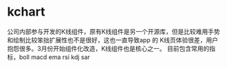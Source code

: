 # kchart
公司内部参与开发的K线组件，原有K线组件是另一个开源库，但是比较难用手势和绘制比较笨拙扩展性也不是很好，这也一直导致app 的 K线页体验很差，用户抱怨很多。3月份开始组件化改造，K线组件也是核心之一。
目前包含常用的指标，boll macd ema rsi kdj sar 
